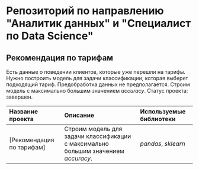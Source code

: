 # Репозиторий по направлению "Аналитик данных" и "Специалист по Data Science"

## Рекомендация по тарифам

Есть данные о поведении клиентов, которые уже перешли на тарифы. Нужно построить модель для задачи классификации, которая выберет подходящий тариф. Предобработка данных не предполагается.
Строим модель с максимально большим значением *accuracy*.
Статус проекта: завершен. 

| Название проекта | Описание | Используемые библиотеки | 
| :---------------------- | :---------------------- | :---------------------- |
| [Рекомендация по тарифам] | Строим модель для задачи классификации с максимально большим значением *accuracy*. | *pandas*, *sklearn* |
